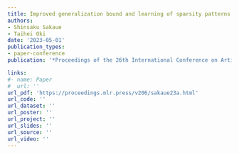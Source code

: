 ```yaml
---
title: Improved generalization bound and learning of sparsity patterns for data-driven low-rank approximation
authors:
- Shinsaku Sakaue
- Taihei Oki
date: '2023-05-01'
publication_types:
- paper-conference
publication: '*Proceedings of the 26th International Conference on Artificial Intelligence and Statistics (AISTATS)*'

links:
#- name: Paper
#  url: ''
url_pdf: 'https://proceedings.mlr.press/v206/sakaue23a.html'
url_code: ''
url_dataset: ''
url_poster: ''
url_project: ''
url_slides: ''
url_source: ''
url_video: ''
---
```

